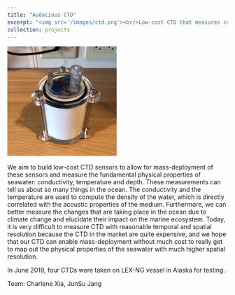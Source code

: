 ```yaml
---
title: "Audacious CTD"
excerpt: "<img src='/images/ctd.png'><br/>Low-cost CTD that measures conductivity, temperature and depth"
collection: projects
---
```


![ctd](/images/ctd.png)

We aim to build low-cost CTD sensors to allow for mass-deployment of these sensors and measure the fundamental physical properties of seawater: conductivity, temperature and depth. These measurements can tell us about so many things in the ocean. The conductivity and the temperature are used to compute the density of the water, which is directly correlated with the acoustic properties of the medium. Furthermore, we can better measure the changes that are taking place in the ocean due to climate change and elucidate their impact on the marine ecosystem. Today, it is very difficult to measure CTD with reasonable temporal and spatial resolution because the CTD in the market are quite expensive, and we hope that our CTD can enable mass-deployment without much cost to really get to map out the physical properties of the seawater with much higher spatial resolution.

In June 2019, four CTDs were taken on LEX-NG vessel in Alaska for testing. 

Team: Charlene Xia, JunSu Jang